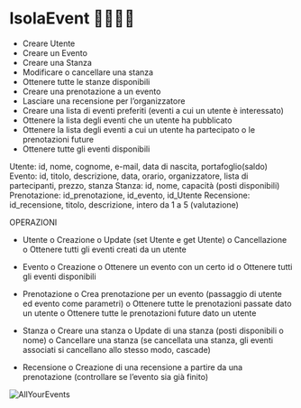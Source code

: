 # IsolaEvent 👨‍💻👩‍💻

-	Creare Utente
-	Creare un Evento
-	Creare una Stanza
-	Modificare o cancellare una stanza
-	Ottenere tutte le stanze disponibili
-	Creare una prenotazione a un evento
-	Lasciare una recensione per l’organizzatore
-	Creare una lista di eventi preferiti (eventi a cui un utente è interessato)
-	Ottenere la lista degli eventi che un utente ha pubblicato
-	Ottenere la lista degli eventi a cui un utente ha partecipato o le prenotazioni future
-	Ottenere tutte gli eventi disponibili

Utente: id, nome, cognome, e-mail, data di nascita, portafoglio(saldo)
Evento: id, titolo, descrizione, data, orario, organizzatore, lista di partecipanti, prezzo, stanza
Stanza: id, nome, capacità (posti disponibili)
Prenotazione: id_prenotazione, id_evento, id_Utente
Recensione: id_recensione, titolo, descrizione, intero da 1 a 5 (valutazione)

OPERAZIONI
-	Utente
  o	Creazione
  o	Update (set Utente e get Utente)
  o	Cancellazione
  o	Ottenere tutti gli eventi creati da un utente
  
-	Evento
  o	Creazione
  o	Ottenere un evento con un certo id
  o	Ottenere tutti gli eventi disponibili
  
-	Prenotazione
  o	Crea prenotazione per un evento (passaggio di utente ed evento come parametri)
  o	Ottenere tutte le prenotazioni passate dato un utente
  o	Ottenere tutte le prenotazioni future dato un utente

-	Stanza
  o	Creare una stanza
  o	Update di una stanza (posti disponibili o nome)
  o	Cancellare una stanza (se cancellata una stanza, gli eventi associati si cancellano allo stesso modo, cascade)

-	Recensione
  o	Creazione di una recensione a partire da una prenotazione (controllare se l’evento sia già finito)

![AllYourEvents](https://user-images.githubusercontent.com/83754920/173297415-5982d52f-4730-4ed0-b445-7561fcc3e96b.jpg)


